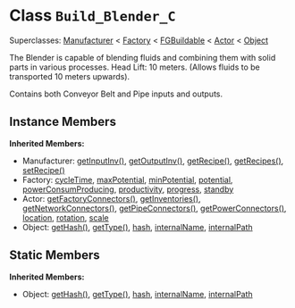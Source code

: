 # Class <code>Build_Blender_C</code>

Superclasses: <a href="Manufacturer.md">Manufacturer</a> < <a href="Factory.md">Factory</a> < <a href="FGBuildable.md">FGBuildable</a> < <a href="Actor.md">Actor</a> < <a href="Object.md">Object</a>

The Blender is capable of blending fluids and combining them with solid parts in various processes.
Head Lift: 10 meters.
(Allows fluids to be transported 10 meters upwards).

Contains both Conveyor Belt and Pipe inputs and outputs.
## Instance Members
<b>Inherited Members:</b>
- Manufacturer: <a href="Manufacturer.md#getInputInv">getInputInv()</a>, <a href="Manufacturer.md#getOutputInv">getOutputInv()</a>, <a href="Manufacturer.md#getRecipe">getRecipe()</a>, <a href="Manufacturer.md#getRecipes">getRecipes()</a>, <a href="Manufacturer.md#setRecipe">setRecipe()</a>
- Factory: <a href="Factory.md#cycleTime">cycleTime</a>, <a href="Factory.md#maxPotential">maxPotential</a>, <a href="Factory.md#minPotential">minPotential</a>, <a href="Factory.md#potential">potential</a>, <a href="Factory.md#powerConsumProducing">powerConsumProducing</a>, <a href="Factory.md#productivity">productivity</a>, <a href="Factory.md#progress">progress</a>, <a href="Factory.md#standby">standby</a>
- Actor: <a href="Actor.md#getFactoryConnectors">getFactoryConnectors()</a>, <a href="Actor.md#getInventories">getInventories()</a>, <a href="Actor.md#getNetworkConnectors">getNetworkConnectors()</a>, <a href="Actor.md#getPipeConnectors">getPipeConnectors()</a>, <a href="Actor.md#getPowerConnectors">getPowerConnectors()</a>, <a href="Actor.md#location">location</a>, <a href="Actor.md#rotation">rotation</a>, <a href="Actor.md#scale">scale</a>
- Object: <a href="Object.md#getHash">getHash()</a>, <a href="Object.md#getType">getType()</a>, <a href="Object.md#hash">hash</a>, <a href="Object.md#internalName">internalName</a>, <a href="Object.md#internalPath">internalPath</a>
## Static Members
<b>Inherited Members:</b>
- Object: <a href="Object.md#getHash">getHash()</a>, <a href="Object.md#getType">getType()</a>, <a href="Object.md#hash">hash</a>, <a href="Object.md#internalName">internalName</a>, <a href="Object.md#internalPath">internalPath</a>